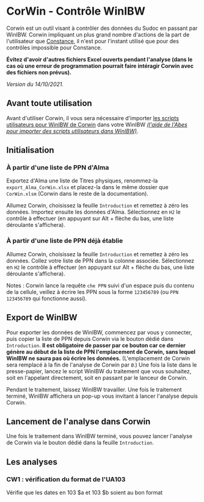 # CorWin - Contrôle WinIBW

Corwin est un outil visant à contrôler des données du Sudoc en passant par WinIBW. Corwin impliquant un plus grand nombre d'actions de la part de l'utilisateur que [Constance](https://github.com/Alban-Peyrat/ConStance), il n'est pour l'instant utilisé que pour des contrôles impossible pour Constance.

**Évitez d'avoir d'autres fichiers Excel ouverts pendant l'analyse (dans le cas où une erreur de programmation pourrait faire intéragir Corwin avec des fichiers non prévus).**

_Version du 14/10/2021._

## Avant toute utilisation

Avant d'utiliser Corwin, il vous sera nécessaire d'importer [les scripts utilisateurs pour WinIBW de Corwin](https://github.com/Alban-Peyrat/CorWin/blob/main/Scripts_WinIBW_CorWin.vbs) dans votre WinIBW _[(l'aide de l'Abes pour importer des scripts utilisateurs dans WinIBW)](http://documentation.abes.fr/sudoc/manuels/logiciel_winibw/scripts/index.html#CreerScriptUtilisateur)_.

## Initialisation

### À partir d'une liste de PPN d'Alma

Exportez d'Alma une liste de Titres physiques, renommez-la `export_Alma_CorWin.xlsx` et placez-la dans le même dossier que `CorWin.xlsm` (Corwin dans le reste de la documentation).

Allumez Corwin, choisissez la feuille `Introduction` et remettez à zéro les données. Importez ensuite les données d'Alma. Sélectionnez en `H2` le contrôle à effectuer (en appuyant sur Alt + flèche du bas, une liste déroulante s'affichera).

### À partir d'une liste de PPN déjà établie

Allumez Corwin, choisissez la feuille `Introduction` et remettez à zéro les données. Collez votre liste de PPN dans la colonne associée. Sélectionnez en `H2` le contrôle à effectuer (en appuyant sur Alt + flèche du bas, une liste déroulante s'affichera).

Notes : Corwin lance la requête `che PPN` suivi d'un espace puis du contenu de la cellule, veillez à écrire les PPN sous la forme `123456789` (ou `PPN 123456789` qui fonctionne aussi).

## Export de WinIBW

Pour exporter les données de WinIBW, commencez par vous y connecter, puis copier la liste de PPN depuis Corwin via le bouton dédié dans `Introduction`. __Il est obligatoire de passer par ce bouton car ce dernier génère au début de la liste de PPN l'emplacement de Corwin, sans lequel WinIBW ne saura pas où écrire les données.__ (L'emplacement de Corwin sera remplacé à la fin de l'analyse de Corwin par `Ø`.) Une fois la liste dans le presse-papier, lancez le script WinIBW du traitement que vous souhaitez, soit en l'appelant directement, soit en passant par le lanceur de Corwin.

Pendant le traitement, laissez WinIBW travailler. Une fois le traitement terminé, WinIBW affichera un pop-up vous invitant à lancer l'analyse depuis Corwin.

## Lancement de l'analyse dans Corwin

Une fois le traitement dans WinIBW terminé, vous pouvez lancer l'analyse de Corwin via le bouton dédié dans la feuille `Introduction`.

## Les analyses

### CW1 : vérification du format de l'UA103

Vérifie que les dates en 103 $a et 103 $b soient au bon format
